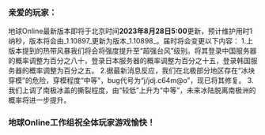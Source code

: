 ### 亲爱的玩家：

地球Online最新版本即将于北京时间**2023年8月28日5:00**更新，预计维护用时1纳秒，版本将会由_1.10897_更新为版本_1.10898_。届时将会变更以下内容：
1.上版本提到的热带风暴我们将会将强度提升至“超强台风”级别。将其登录中国服务器的概率调整为百分之八十，登录日本服务器的概率调整为百分之十五，登录韩国服务器的概率调整为百分之五。
2.据最新消息反应，我们在北极部分地区存在“冰块穿模”的危险，穿模程度“中等”，bug代号为“j/jdj.c64m@o”，现已将其修复。
3.我们上调了南极冰盖的撕裂程度，由“较低”上升为“中等”，未来冰陆脱离南极洲的概率将进一步提升。

### 地球Online工作组祝全体玩家游戏愉快！